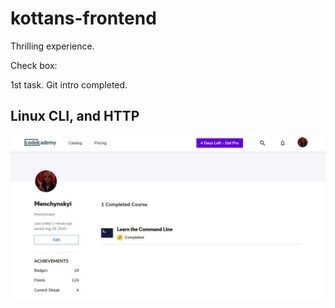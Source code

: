 # kottans-frontend

Thrilling experience.

Check box:

1st task. Git intro completed.

## Linux CLI, and HTTP

![Linux CLI](https://raw.githubusercontent.com/Menchynskyi/kottans-frontend/master/task_linux_cli/task_linux_cli.JPG "Learn the Command Line")